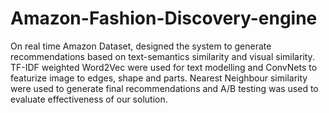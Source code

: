 # Amazon-Fashion-Discovery-engine
On real time Amazon Dataset, designed the system to generate recommendations based on text-semantics similarity and visual similarity.  
TF-IDF weighted Word2Vec were used for text modelling and ConvNets to featurize image to edges, shape and parts.
Nearest Neighbour similarity were used to generate final recommendations and A/B testing was used to evaluate effectiveness of our solution.
